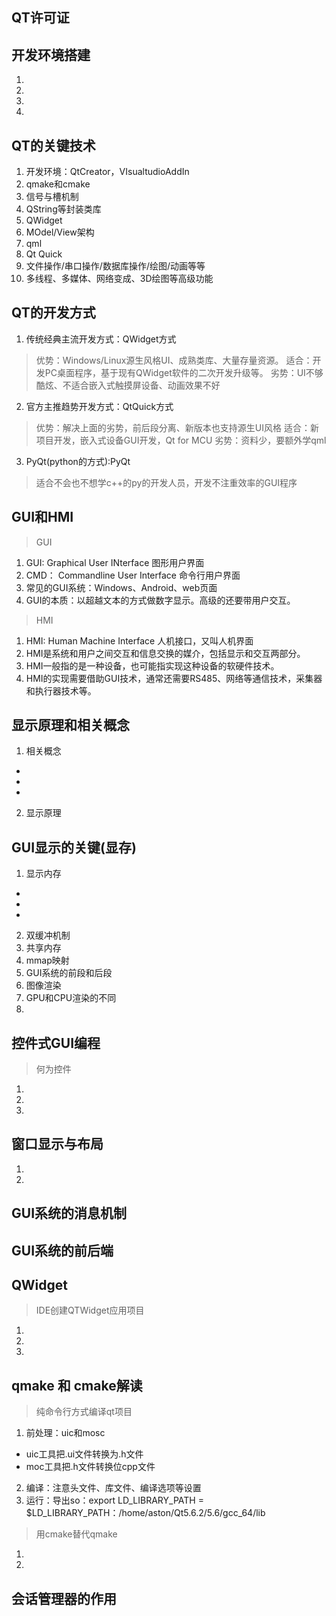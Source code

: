 ## QT许可证

## 开发环境搭建
1. 
2. 
3. 
4. 

## QT的关键技术
1. 开发环境：QtCreator，VIsualtudioAddIn
2. qmake和cmake
3. 信号与槽机制
4. QString等封装类库
5. QWidget
6. MOdel/View架构
7. qml
8. Qt Quick
9. 文件操作/串口操作/数据库操作/绘图/动画等等
10. 多线程、多媒体、网络变成、3D绘图等高级功能

## QT的开发方式
1. 传统经典主流开发方式：QWidget方式
> 优势：Windows/Linux源生风格UI、成熟类库、大量存量资源。
> 适合：开发PC桌面程序，基于现有QWidget软件的二次开发升级等。
> 劣势：UI不够酷炫、不适合嵌入式触摸屏设备、动画效果不好
2. 官方主推趋势开发方式：QtQuick方式
> 优势：解决上面的劣势，前后段分离、新版本也支持源生UI风格
> 适合：新项目开发，嵌入式设备GUI开发，Qt for MCU
> 劣势：资料少，要额外学qml
3. PyQt(python的方式):PyQt
> 适合不会也不想学c++的py的开发人员，开发不注重效率的GUI程序

## GUI和HMI
> GUI
1. GUI: Graphical User INterface 图形用户界面
2. CMD： Commandline User Interface 命令行用户界面
3. 常见的GUI系统：Windows、Android、web页面
4. GUI的本质：以超越文本的方式做数字显示。高级的还要带用户交互。

> HMI
1. HMI: Human Machine Interface 人机接口，又叫人机界面
2. HMI是系统和用户之间交互和信息交换的媒介，包括显示和交互两部分。
3. HMI一般指的是一种设备，也可能指实现这种设备的软硬件技术。
4. HMI的实现需要借助GUI技术，通常还需要RS485、网络等通信技术，采集器和执行器技术等。

## 显示原理和相关概念
1. 相关概念
* 
* 
* 
2. 显示原理

## GUI显示的关键(显存)
1. 显示内存
* 
* 
* 
2. 双缓冲机制
3. 共享内存
4. mmap映射
5. GUI系统的前段和后段
6. 图像渲染
7. GPU和CPU渲染的不同
8. 

## 控件式GUI编程
> 何为控件
1. 
2. 
3. 
> 
> 

## 窗口显示与布局
> 
1. 
2. 
> 
> 

## GUI系统的消息机制

## GUI系统的前后端
>
>  
>

## QWidget
> IDE创建QTWidget应用项目
1. 
2. 
3. 
> 
> 

## qmake 和 cmake解读
>  纯命令行方式编译qt项目
1. 前处理：uic和mosc
* uic工具把.ui文件转换为.h文件
* moc工具把.h文件转换位cpp文件
2. 编译：注意头文件、库文件、编译选项等设置
3. 运行：导出so：export LD_LIBRARY_PATH = $LD_LIBRARY_PATH：/home/aston/Qt5.6.2/5.6/gcc_64/lib

> 用cmake替代qmake
1. 
2. 

> 

## 会话管理器的作用
> 
> 
